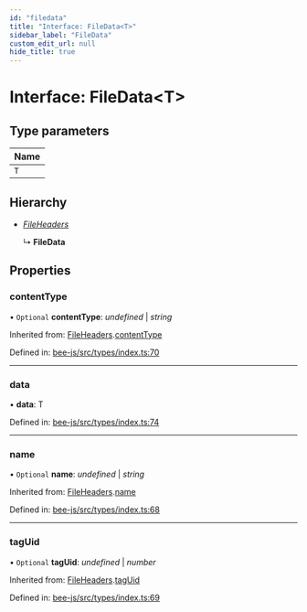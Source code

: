 ```yaml
---
id: "filedata"
title: "Interface: FileData<T>"
sidebar_label: "FileData"
custom_edit_url: null
hide_title: true
---
```


# Interface: FileData<T\>

## Type parameters

Name |
:------ |
`T` |

## Hierarchy

* [*FileHeaders*](fileheaders.md)

  ↳ **FileData**

## Properties

### contentType

• `Optional` **contentType**: *undefined* \| *string*

Inherited from: [FileHeaders](fileheaders.md).[contentType](fileheaders.md#contenttype)

Defined in: [bee-js/src/types/index.ts:70](https://github.com/ethersphere/bee-js/blob/9a547fe/src/types/index.ts#L70)

___

### data

• **data**: T

Defined in: [bee-js/src/types/index.ts:74](https://github.com/ethersphere/bee-js/blob/9a547fe/src/types/index.ts#L74)

___

### name

• `Optional` **name**: *undefined* \| *string*

Inherited from: [FileHeaders](fileheaders.md).[name](fileheaders.md#name)

Defined in: [bee-js/src/types/index.ts:68](https://github.com/ethersphere/bee-js/blob/9a547fe/src/types/index.ts#L68)

___

### tagUid

• `Optional` **tagUid**: *undefined* \| *number*

Inherited from: [FileHeaders](fileheaders.md).[tagUid](fileheaders.md#taguid)

Defined in: [bee-js/src/types/index.ts:69](https://github.com/ethersphere/bee-js/blob/9a547fe/src/types/index.ts#L69)
